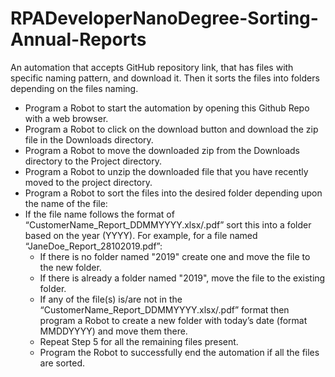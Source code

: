 # RPADeveloperNanoDegree-Sorting-Annual-Reports
An automation that accepts GitHub repository link, that has files with specific naming pattern, and download it. Then it sorts the files into folders depending on the files naming.
- Program a Robot to start the automation by opening this Github Repo with a web browser.
- Program a Robot to click on the download button and download the zip file in the Downloads directory.
- Program a Robot to move the downloaded zip from the Downloads directory to the Project directory.
- Program a Robot to unzip the downloaded file that you have recently moved to the project directory.
- Program a Robot to sort the files into the desired folder depending upon the name of the file:
- If the file name follows the format of “CustomerName_Report_DDMMYYYY.xlsx/.pdf” sort this into a folder based on the year (YYYY). For example, for a file named “JaneDoe_Report_28102019.pdf”:
  - If there is no folder named "2019" create one and move the file to the new folder.
  - If there is already a folder named "2019", move the file to the existing folder.
  - If any of the file(s) is/are not in the “CustomerName_Report_DDMMYYYY.xlsx/.pdf” format then program a Robot to create a new folder with today’s date (format MMDDYYYY) and         move them there.
  - Repeat Step 5 for all the remaining files present.
  - Program the Robot to successfully end the automation if all the files are sorted.
